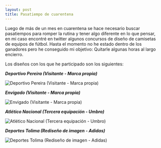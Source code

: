 ```yaml
---
layout: post
title: Pasatiempo de cuarentena
---
```


Luego de más de un mes en cuarentena se hace necesario buscar pasatiempos para romper la rutina y tener algo diferente en lo que pensar, en mi caso encontré en twitter algunos concursos de diseño de camisetas de equipos de fútbol. Hasta el momento no he estado dentro de los ganadores pero he conseguido mi objetivo: Quitarle algunas horas al largo encierro.

Los diseños con los que he participado son los siguientes:

***Deportivo Pereira (Visitante - Marca propia)***

![Deportivo Pereira (Visitante - Marca propia)](https://pbs.twimg.com/media/EVL2kruWkAUnXzc?format=jpg&name=4096x4096)

***Envigado (Visitante - Marca propia)***

![Envigado (Visitante - Marca propia)](https://pbs.twimg.com/media/EVlaZuXX0AUBfjD?format=jpg&name=large)

***Atlético Nacional (Tercera equipación - Umbro)***

![Atlético Nacional (Tercera equipación - Umbro)](https://pbs.twimg.com/media/EV5thmSXkAEP0lx?format=jpg&name=large)

***Deportes Tolima (Rediseño de imagen - Adidas)***

![Deportes Tolima (Rediseño de imagen - Adidas)](https://pbs.twimg.com/media/EWUVmCnUEAIL_jP?format=jpg&name=4096x4096)
